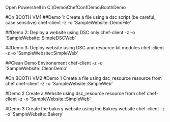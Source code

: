 Open Powershell in C:\Demo\ChefConfDemo\BoothDemo

#On BOOTH VM1 
##Demo 1:
Create a file using a dsc script (be careful, case sensitive)
chef-client -z -o 'SampleWebsite::DemoFile'

##Demo 2:
Deploy a website using DSC only 
chef-client -z -o 'SampleWebsite::SimpleDSCWeb'

##Demo 3:
Deploy website using DSC and resource kit modules
chef-client -z -o 'SampleWebsite::SimpleWeb'

##Clean Demo Environement 
chef-client -z -o 'SampleWebsite::CleanDemo'


#On BOOTH VM2 
#Demo 1
Create a file using dsc_resource resource from chef
chef-client -z -o 'SampleWebsite::SimpleWeb'

#Demo 2
Create a Website using dsc_resource resource from chef
chef-client -z -o 'SampleWebsite::SimpleWeb'

#Demo 3
Create the bakery website using the Bakrey website 
chef-client -z -o 'SampleWebsite::Bakery'


